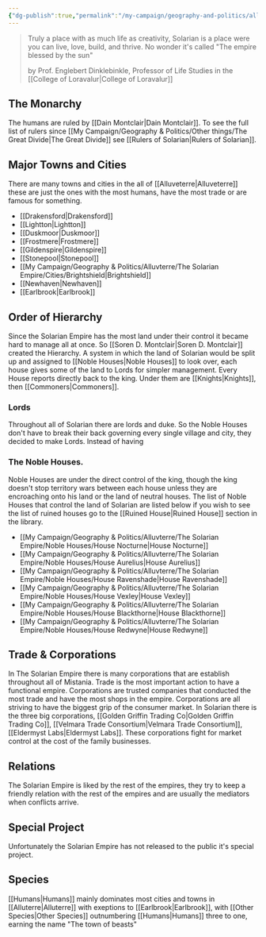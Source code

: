```yaml
---
{"dg-publish":true,"permalink":"/my-campaign/geography-and-politics/alluvterre/the-solarian-empire/the-solarian-empire/"}
---
```


>Truly a place with as much life as creativity, Solarian is a place were you can live, love, build, and thrive. No wonder it's called "The empire blessed by the sun"
> 
> by Prof. Englebert Dinklebinkle, Professor of Life Studies in the [[College of Loravalur\|College of Loravalur]]
## The Monarchy
The humans are ruled by [[Dain Montclair\|Dain Montclair]]. To see the full list of rulers since [[My Campaign/Geography & Politics/Other things/The Great Divide\|The Great Divide]] see [[Rulers of Solarian\|Rulers of Solarian]].

## Major Towns and Cities
There are many towns and cities in the all of [[Alluveterre\|Alluveterre]] these are just the ones with the most humans, have the most trade or are famous for something.
- [[Drakensford\|Drakensford]]
- [[Lightton\|Lightton]]
- [[Duskmoor\|Duskmoor]]
- [[Frostmere\|Frostmere]]
- [[Gildenspire\|Gildenspire]]
- [[Stonepool\|Stonepool]]
- [[My Campaign/Geography & Politics/Alluvterre/The Solarian Empire/Cities/Brightshield\|Brightshield]]
- [[Newhaven\|Newhaven]]
- [[Earlbrook\|Earlbrook]]

## Order of Hierarchy
Since the Solarian Empire has the most land under their control it became hard to manage all at once. So [[Soren D. Montclair\|Soren D. Montclair]] created the Hierarchy. A system in which the land of Solarian would be split up and assigned to [[Noble Houses\|Noble Houses]] to look over, each house gives some of the land to Lords for simpler management. Every House reports directly back to the king. Under them are [[Knights\|Knights]], then [[Commoners\|Commoners]]. 

### Lords
Throughout all of Solarian there are lords and duke. So the Noble Houses don't have to break their back governing every single village and city, they decided to make Lords. Instead of having 

### The Noble Houses.
Noble Houses are under the direct control of the king, though the king doesn't stop territory wars between each house unless they are encroaching onto his land or the land of neutral houses. The list of Noble Houses that control the land of Solarian are listed below if you wish to see the list of ruined houses go to the [[Ruined House\|Ruined House]] section in the library.
- [[My Campaign/Geography & Politics/Alluvterre/The Solarian Empire/Noble Houses/House Nocturne\|House Nocturne]]
- [[My Campaign/Geography & Politics/Alluvterre/The Solarian Empire/Noble Houses/House Aurelius\|House Aurelius]]
- [[My Campaign/Geography & Politics/Alluvterre/The Solarian Empire/Noble Houses/House Ravenshade\|House Ravenshade]]
- [[My Campaign/Geography & Politics/Alluvterre/The Solarian Empire/Noble Houses/House Vexley\|House Vexley]]
- [[My Campaign/Geography & Politics/Alluvterre/The Solarian Empire/Noble Houses/House Blackthorne\|House Blackthorne]]
- [[My Campaign/Geography & Politics/Alluvterre/The Solarian Empire/Noble Houses/House Redwyne\|House Redwyne]]


## Trade & Corporations
In The Solarian Empire there is many corporations that are establish throughout all of Mistania. Trade is the most important action to have a functional empire. Corporations are trusted companies that conducted the most trade and have the most shops in the empire. Corporations are all striving to have the biggest grip of the consumer market. In Solarian there is the three big corporations, [[Golden Griffin Trading Co\|Golden Griffin Trading Co]], [[Velmara Trade Consortium\|Velmara Trade Consortium]], [[Eldermyst Labs\|Eldermyst Labs]]. These corporations fight for market control at the cost of the family businesses. 

## Relations
The Solarian Empire is liked by the rest of the empires, they try to keep a friendly relation with the rest of the empires and are usually the mediators when conflicts arrive.

## Special Project
Unfortunately the Solarian Empire has not released to the public it's special project.

## Species
[[Humans\|Humans]] mainly dominates most cities and towns in [[Alluterre\|Alluterre]] with exeptions to [[Earlbrook\|Earlbrook]], with [[Other Species\|Other Species]] outnumbering [[Humans\|Humans]] three to one, earning the name "The town of beasts"